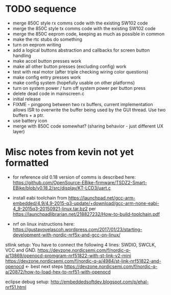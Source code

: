 # TODO sequence

* merge 850C style rx comms code with the existing SW102 code
* merge the 850C style tx comms code with the existing SW102 code
* merge the 850C eeprom code, keeping as much as possible in common
* make the rtc stubs do something
* turn on eeprom writing
* add a logical buttons abstraction and callbacks for screen button handling
* make accel button presses work
* make all other button presses (excluding config) work
* test with real motor (after triple checking wiring color questions)
* make config entry presses work
* make config system (hopefully usable on other platforms)
* turn on system power / turn off system power per button press
* delete dead code in mainscreen.c
* initial release
* FIXME - pingpong between two rx buffers, current implementation allows ISR to overwrite the buffer being used by
the GUI thread.  Use two buffers + a ptr.
* use battery icon
* merge with 850C code somewhat? (sharing behavior - just different UX layer)

# Misc notes from kevin not yet formatted

* for reference old 0.18 version of comms is described here: https://github.com/OpenSource-EBike-firmware/TSDZ2-Smart-EBike/blob/v0.18.2/src/display/KT-LCD3/uart.c

* install eabi toolchain from https://launchpad.net/gcc-arm-embedded/4.9/4.9-2015-q3-update/+download/gcc-arm-none-eabi-4_9-2015q3-20150921-linux.tar.bz2
per https://launchpadlibrarian.net/218827232/How-to-build-toolchain.pdf

* nrf on linux instructions here: https://gustavovelascoh.wordpress.com/2017/01/23/starting-development-with-nordic-nrf5x-and-gcc-on-linux/

stlink setup:
You have to connect the following 4 lines: SWDIO, SWCLK, VCC and GND.
https://devzone.nordicsemi.com/f/nordic-q-a/13869/openocd-promgram-nrf51822-with-st-link-v2-mini
https://devzone.nordicsemi.com/f/nordic-q-a/4984/st-link-nrf51822-and-openocd <- best next steps
https://devzone.nordicsemi.com/f/nordic-q-a/20872/how-to-load-hex-to-nrf51-with-openocd

eclipse debug setup:
http://embeddedsoftdev.blogspot.com/p/ehal-nrf51.html

